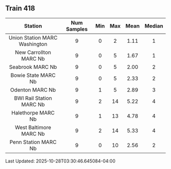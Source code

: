 ## Train 418

| Station | Num Samples | Min | Max | Mean | Median |
| :-----: | :---------: | :-: | :-: | :--: | :----: |
| Union Station MARC Washington | 9 | 0 | 2 | 1.11 | 1 |
| New Carrollton MARC Nb | 9 | 0 | 5 | 1.67 | 1 |
| Seabrook MARC Nb | 9 | 0 | 5 | 2.00 | 2 |
| Bowie State MARC Nb | 9 | 0 | 5 | 2.33 | 2 |
| Odenton MARC Nb | 9 | 1 | 5 | 2.89 | 3 |
| BWI Rail Station MARC Nb | 9 | 2 | 14 | 5.22 | 4 |
| Halethorpe MARC Nb | 9 | 1 | 13 | 4.78 | 4 |
| West Baltimore MARC Nb | 9 | 2 | 14 | 5.33 | 4 |
| Penn Station MARC Nb | 9 | 0 | 10 | 2.56 | 2 |


Last Updated: 2025-10-28T03:30:46.645084-04:00